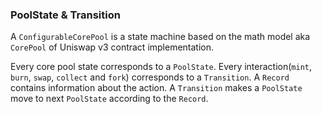 ### PoolState & Transition

A `ConfigurableCorePool` is a state machine based on the math model aka `CorePool` of Uniswap v3 contract implementation.

Every core pool state corresponds to a `PoolState`. Every interaction(`mint`, `burn`, `swap`, `collect` and `fork`) corresponds to a `Transition`. A `Record` contains information about the action. A `Transition` makes a `PoolState` move to next `PoolState` according to the `Record`.
